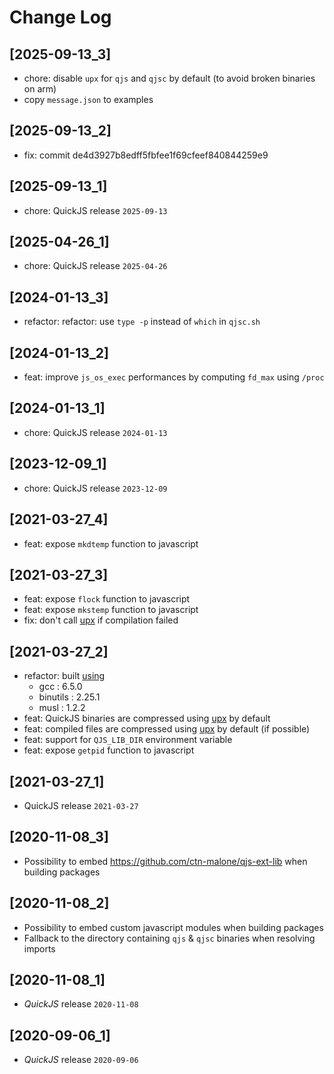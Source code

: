 # Change Log

## [2025-09-13_3]

* chore: disable `upx` for `qjs` and `qjsc` by default (to avoid broken binaries on arm)
* copy `message.json` to examples

## [2025-09-13_2]

* fix: commit de4d3927b8edff5fbfee1f69cfeef840844259e9

## [2025-09-13_1]

* chore: QuickJS release `2025-09-13`

## [2025-04-26_1]

* chore: QuickJS release `2025-04-26`

## [2024-01-13_3]

* refactor: refactor: use `type -p` instead of `which` in `qjsc.sh`

## [2024-01-13_2]

* feat: improve `js_os_exec` performances by computing `fd_max` using `/proc`

## [2024-01-13_1]

* chore: QuickJS release `2024-01-13`

## [2023-12-09_1]

* chore: QuickJS release `2023-12-09`

## [2021-03-27_4]

* feat: expose `mkdtemp` function to javascript

## [2021-03-27_3]

* feat: expose `flock` function to javascript
* feat: expose `mkstemp` function to javascript
* fix: don't call [upx](https://upx.github.io/) if compilation failed

## [2021-03-27_2]

* refactor: built [using](https://github.com/ctn-malone/musl-cross-maker/releases/tag/gcc-6.5.0_binutils-2.25.1_musl-1.2.2)
  * gcc : 6.5.0
  * binutils : 2.25.1
  * musl : 1.2.2
* feat: QuickJS binaries are compressed using [upx](https://upx.github.io/) by default
* feat: compiled files are compressed using [upx](https://upx.github.io/) by default (if possible)
* feat: support for `QJS_LIB_DIR` environment variable
* feat: expose `getpid` function to javascript

## [2021-03-27_1]

* QuickJS release `2021-03-27`

## [2020-11-08_3]

* Possibility to embed https://github.com/ctn-malone/qjs-ext-lib when building packages

## [2020-11-08_2]

* Possibility to embed custom javascript modules when building packages
* Fallback to the directory containing `qjs` & `qjsc` binaries when resolving imports

## [2020-11-08_1]

* *QuickJS* release `2020-11-08`

## [2020-09-06_1]

* *QuickJS* release `2020-09-06`
